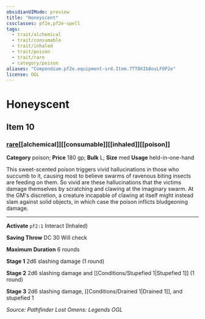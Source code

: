 ```yaml
---
obsidianUIMode: preview
title: "Honeyscent"
cssclasses: pf2e,pf2e-spell
tags:
  - trait/alchemical
  - trait/consumable
  - trait/inhaled
  - trait/poison
  - trait/rare
  - category/poison
aliases: "Compendium.pf2e.equipment-srd.Item.7TT0XIb8ovLFOP2e"
license: OGL
---
```

# Honeyscent
## Item 10
### [rare](rare "Rare Rarity Trait")[[alchemical]][[consumable]][[inhaled]][[poison]]

**Category** poison; 
**Price** 180 gp; 
**Bulk** L; **Size** med
**Usage** held-in-one-hand

This sweet-scented poison triggers vivid hallucinations in those who succumb to it, causing most to believe swarms of ravenous biting insects are feeding on them. So vivid are these hallucinations that the victims damage themselves by scratching and clawing at the imaginary swarm. At the GM's discretion, a creature incapable of clawing at itself might instead slam against solid objects, in which case the poison inflicts bludgeoning damage.

* * *

**Activate** `pf2:1` Interact (Inhaled)

**Saving Throw** DC 30 Will check

**Maximum Duration** 6 rounds

**Stage 1** 2d6 slashing damage (1 round)

**Stage 2** 2d6 slashing damage and [[Conditions/Stupefied 1|Stupefied 1]] (1 round)

**Stage 3** 2d6 slashing damage, [[Conditions/Drained 1|Drained 1]], and stupefied 1

*Source: Pathfinder Lost Omens: Legends*
*OGL*